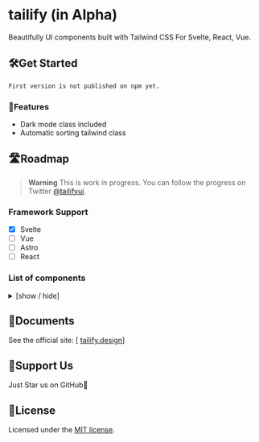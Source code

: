 # tailify (in Alpha)
Beautifully UI components built with Tailwind CSS For Svelte, React, Vue.

## 🛠️Get Started

```bash
First version is not published on npm yet.
```

### 👀Features

- Dark mode class included
- Automatic sorting tailwind class

## 🛣Roadmap

> **Warning**
> This is work in progress. You can follow the progress on Twitter [@tailifyui](https://twitter.com/tailifyui).

### Framework Support
  - [x] Svelte
  - [ ] Vue
  - [ ] Astro
  - [ ] React
### List of components
<details>
<summary>
  [show / hide]
</summary>

- Actions
  - [x] Button
  - [ ] Context Menu
  - [x] Dropdown Menu
  - [ ] Popover

- Data display
  - [ ] Accordion
  - [x] Avatar
  - [x] Badge
  - [ ] Code
  - [ ] Collapsible
  - [ ] Hover Card
  - [ ] Timeline

- Data input
  - [ ] Checkbox
  - [ ] DatePicker
  - [ ] Input
  - [ ] Radio
  - [ ] Rating
  - [ ] Select
  - [ ] Slider
  - [ ] Switch
  - [ ] Textarea
  - [ ] TimePicker
  - [ ] Toast
  - [ ] Upload

- Feedback
  - [ ] Alert Dialog
  - [ ] Dialog
  - [ ] Progress
  - [ ] Skeleton
  - [ ] Spin
 
- Layout
  - [ ] Aspect Ratio

- Navigation
  - [ ] Breadcrumbs
  - [ ] Pagination
  - [ ] Steps
  - [ ] Tab

- Mockup
  - [ ] Browser
  - [ ] Code


</details>


## 📒Documents

See the official site: [ [tailify.design](https://tailify.design/)]

## 🎁Support Us

Just Star us on GitHub🙌

## 🎫License

Licensed under the [MIT license](https://github.com/PieKit/tailify/blob/main/LICENSE.md).
